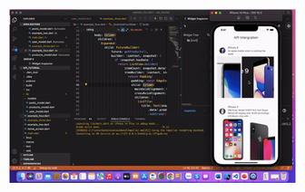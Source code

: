 ![Finished App](https://github.com/ngoccuong11789/Products_API_Intergration/blob/main/productsAPI.gif)
